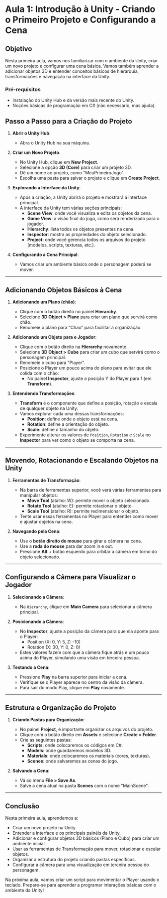 # Aula 1: Introdução à Unity - Criando o Primeiro Projeto e Configurando a Cena

## Objetivo

Nesta primeira aula, vamos nos familiarizar com o ambiente da Unity, criar um novo projeto e configurar uma cena básica. Vamos também aprender a adicionar objetos 3D e entender conceitos básicos de hierarquia, transformações e navegação na interface da Unity.

### Pré-requisitos

- Instalação do Unity Hub e da versão mais recente do Unity.
- Noções básicas de programação em C# (não necessário, mas ajuda).

## Passo a Passo para a Criação do Projeto

1. **Abrir o Unity Hub**:
   - Abra o Unity Hub na sua máquina.

2. **Criar um Novo Projeto**:
   - No Unity Hub, clique em **New Project**.
   - Selecione a opção **3D (Core)** para criar um projeto 3D.
   - Dê um nome ao projeto, como "MeuPrimeiroJogo".
   - Escolha uma pasta para salvar o projeto e clique em **Create Project**.

3. **Explorando a Interface da Unity**:
   - Após a criação, a Unity abrirá o projeto e mostrará a interface principal.
   - A interface da Unity tem várias seções principais:
     - **Scene View**: onde você visualiza e edita os objetos da cena.
     - **Game View**: a visão final do jogo, como será renderizado para o jogador.
     - **Hierarchy**: lista todos os objetos presentes na cena.
     - **Inspector**: mostra as propriedades do objeto selecionado.
     - **Project**: onde você gerencia todos os arquivos do projeto (modelos, scripts, texturas, etc.).

4. **Configurando a Cena Principal**:
   - Vamos criar um ambiente básico onde o personagem poderá se mover.

---

## Adicionando Objetos Básicos à Cena

1. **Adicionando um Plano (chão)**:
   - Clique com o botão direito no painel **Hierarchy**.
   - Selecione **3D Object > Plane** para criar um plano que servirá como chão.
   - Renomeie o plano para "Chao" para facilitar a organização.

2. **Adicionando um Objeto para o Jogador**:
   - Clique com o botão direito na **Hierarchy** novamente.
   - Selecione **3D Object > Cube** para criar um cubo que servirá como o personagem principal.
   - Renomeie o cubo para "Player".
   - Posicione o Player um pouco acima do plano para evitar que ele colida com o chão:
     - No painel **Inspector**, ajuste a posição Y do Player para 1 (em **Transform**).

3. **Entendendo Transformações**:
   - **Transform** é o componente que define a posição, rotação e escala de qualquer objeto na Unity.
   - Vamos explorar cada uma dessas transformações:
     - **Position**: define onde o objeto está na cena.
     - **Rotation**: define a orientação do objeto.
     - **Scale**: define o tamanho do objeto.
   - Experimente alterar os valores de `Position`, `Rotation` e `Scale` no **Inspector** para ver como o objeto se comporta na cena.

---

## Movendo, Rotacionando e Escalando Objetos na Unity

1. **Ferramentas de Transformação**:
   - Na barra de ferramentas superior, você verá várias ferramentas para manipular objetos:
     - **Move Tool** (atalho: W): permite mover o objeto selecionado.
     - **Rotate Tool** (atalho: E): permite rotacionar o objeto.
     - **Scale Tool** (atalho: R): permite redimensionar o objeto.
   - Tente usar essas ferramentas no Player para entender como mover e ajustar objetos na cena.

2. **Navegando pela Cena**:
   - Use o **botão direito do mouse** para girar a câmera na cena.
   - Use a **roda do mouse** para dar zoom in e out.
   - Pressione **Alt** + botão esquerdo para orbitar a câmera em torno do objeto selecionado.

---

## Configurando a Câmera para Visualizar o Jogador

1. **Selecionando a Câmera**:
   - Na `Hierarchy`, clique em **Main Camera** para selecionar a câmera principal.
   
2. **Posicionando a Câmera**:
   - No **Inspector**, ajuste a posição da câmera para que ela aponte para o Player:
     - Position (X: 0, Y: 5, Z: -10)
     - Rotation (X: 30, Y: 0, Z: 0)
   - Estes valores fazem com que a câmera fique atrás e um pouco acima do Player, simulando uma visão em terceira pessoa.

3. **Testando a Cena**:
   - Pressione **Play** na barra superior para iniciar a cena.
   - Verifique se o Player aparece no centro da visão da câmera.
   - Para sair do modo Play, clique em **Play** novamente.

---

## Estrutura e Organização do Projeto

1. **Criando Pastas para Organização**:
   - No painel **Project**, é importante organizar os arquivos do projeto.
   - Clique com o botão direito em **Assets** e selecione **Create > Folder**.
   - Crie as seguintes pastas:
     - **Scripts**: onde colocaremos os códigos em C#.
     - **Models**: onde guardaremos modelos 3D.
     - **Materials**: onde colocaremos os materiais (cores, texturas).
     - **Scenes**: onde salvaremos as cenas do jogo.

2. **Salvando a Cena**:
   - Vá ao menu **File > Save As**.
   - Salve a cena atual na pasta **Scenes** com o nome "MainScene".

---

## Conclusão

Nesta primeira aula, aprendemos a:
- Criar um novo projeto na Unity.
- Entender a interface e os principais painéis da Unity.
- Adicionar e configurar objetos 3D básicos (Plano e Cubo) para criar um ambiente inicial.
- Usar as ferramentas de Transformação para mover, rotacionar e escalar objetos.
- Organizar a estrutura do projeto criando pastas específicas.
- Configurar a câmera para uma visualização em terceira pessoa do personagem.

Na próxima aula, vamos criar um script para movimentar o Player usando o teclado. Prepare-se para aprender a programar interações básicas com o ambiente da Unity!

